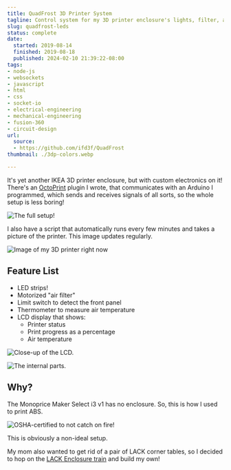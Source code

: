 ```yaml
---
title: QuadFrost 3D Printer System
tagline: Control system for my 3D printer enclosure's lights, filter, and LCD
slug: quadfrost-leds
status: complete
date:
  started: 2019-08-14
  finished: 2019-08-18
  published: 2024-02-10 21:39:22-08:00
tags:
- node-js
- websockets
- javascript
- html
- css
- socket-io
- electrical-engineering
- mechanical-engineering
- fusion-360
- circuit-design
url:
  source:
  - https://github.com/ifd3f/QuadFrost
thumbnail: ./3dp-colors.webp

---
```


It's yet another IKEA 3D printer enclosure, but with custom electronics on it!
There's an [OctoPrint](https://octoprint.org/) plugin I wrote, that communicates
with an Arduino I programmed, which sends and receives signals of all sorts, so
the whole setup is less boring!

![The full setup!](https://s3.us-west-000.backblazeb2.com/nyaabucket/248f51f3aa0ac30cb1c250926c63d5fb444d99e6ffa76e1092c7200d9738dfca/full-enclosure.jpg)

I also have a script that automatically runs every few minutes and takes a
picture of the printer. This image updates regularly.

![Image of my 3D printer right now](https://api.astrid.tech/3dprinter/1/snapshot.jpg)

## Feature List

- LED strips!
- Motorized "air filter"
- Limit switch to detect the front panel
- Thermometer to measure air temperature
- LCD display that shows:
  - Printer status
  - Print progress as a percentage
  - Air temperature

![Close-up of the LCD.](https://s3.us-west-000.backblazeb2.com/nyaabucket/11aa67251039d49a9cbea9adb2bd87950c4f2b81d78d4aa08c8fbad17a392b8d/lcd.jpg)

![The internal parts.](https://s3.us-west-000.backblazeb2.com/nyaabucket/82541128bb1f12088cd76ca43d1376e70887c552b87e38e29003f2408db4d052/internals.jpg)

## Why?

The Monoprice Maker Select i3 v1 has no enclosure. So, this is how I used to
print ABS.

![OSHA-certified to not catch on fire!](https://s3.us-west-000.backblazeb2.com/nyaabucket/937fe3728a9578fc9f29c65aee5322abf84d9ed5bbf2d7a4c1cc580109baf163/old.jpg)

This is obviously a non-ideal setup.

My mom also wanted to get rid of a pair of LACK corner tables, so I decided to
hop on the
[LACK Enclosure train](https://blog.prusaprinters.org/cheap-simple-3d-printer-enclosure_7785/)
and build my own!